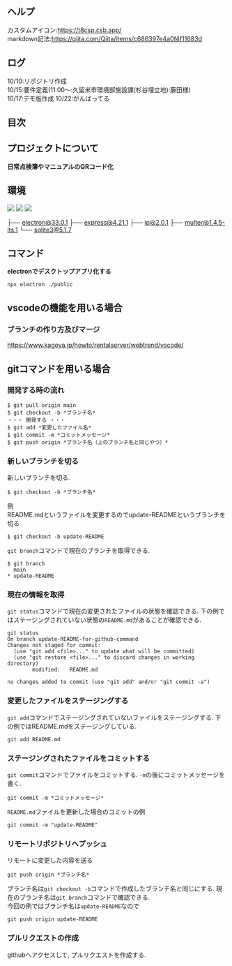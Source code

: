 ## ヘルプ
カスタムアイコン:https://t8csp.csb.app/  
markdown記法:https://qiita.com/Qiita/items/c686397e4a0f4f11683d
## ログ
10/10:リポジトリ作成  
10/15:要件定義(11:00～:久留米市環境部施設課(杉谷埋立地):藤田様)  
10/17:デモ版作成
10/22:がんばってる

## 目次

## プロジェクトについて
**日常点検簿やマニュアルのQRコード化**
## 環境
<img src="https://img.shields.io/badge/Node.js-v20.18.0-339933.svg?logo=node.js&style=plastic">
<img src="https://img.shields.io/badge/-Html5-E34F26.svg?logo=html5&style=plastic">
<img src="https://img.shields.io/badge/-Css3-1572B6.svg?logo=css3&style=plastic">

├── electron@33.0.1
├── express@4.21.1
├── ip@2.0.1
├── multer@1.4.5-lts.1
└── sqlite3@5.1.7

## コマンド
**electronでデスクトップアプリ化する**
```
npx electron ./public
```

## vscodeの機能を用いる場合  
### ブランチの作り方及びマージ  
https://www.kagoya.jp/howto/rentalserver/webtrend/vscode/

## gitコマンドを用いる場合

### 開発する時の流れ
```
$ git pull origin main
$ git checkout -b *ブランチ名*
・・・ 開発する ・・・
$ git add *変更したファイル名*
$ git commit -m *コミットメッセージ*
$ git push origin *ブランチ名（上のブランチ名と同じやつ）*
```

### 新しいブランチを切る
新しいブランチを切る.
```
$ git checkout -b *ブランチ名*
```
例 \
README.mdというファイルを変更するのでupdate-READMEというブランチを切る
```
$ git checkout -b update-README
```
`git branch`コマンドで現在のブランチを取得できる.
```
$ git branch
  main
* update-README
```

### 現在の情報を取得
`git status`コマンドで現在の変更されたファイルの状態を確認できる.
下の例ではステージングされていない状態の`README.md`があることが確認できる.
```
git status
On branch update-README-for-github-command
Changes not staged for commit:
  (use "git add <file>..." to update what will be committed)
  (use "git restore <file>..." to discard changes in working directory)
        modified:   README.md

no changes added to commit (use "git add" and/or "git commit -a")
```

### 変更したファイルをステージングする
`git add`コマンドでステージングされていないファイルをステージングする.
下の例ではREADME.mdをステージングしている.
```
git add README.md
```

### ステージングされたファイルをコミットする
`git commit`コマンドでファイルをコミットする.
`-m`の後にコミットメッセージを書く.
```
git commit -m *コミットメッセージ*
```
`README.md`ファイルを更新した場合のコミットの例
```
git commit -m "update-README"
```

### リモートリポジトリへプッシュ
リモートに変更した内容を送る
```
git push origin *ブランチ名*
```
ブランチ名は`git checkout -b`コマンドで作成したブランチ名と同じにする.
現在のブランチ名は`git branch`コマンドで確認できる. \
今回の例ではブランチ名は`update-README`なので
```
git push origin update-README
```

### プルリクエストの作成
githubへアクセスして, プルリクエストを作成する.

